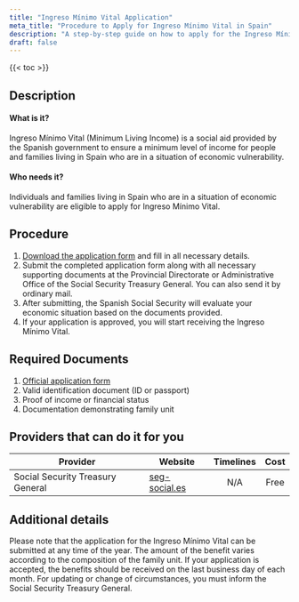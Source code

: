 ```yaml
---
title: "Ingreso Mínimo Vital Application"
meta_title: "Procedure to Apply for Ingreso Mínimo Vital in Spain"
description: "A step-by-step guide on how to apply for the Ingreso Mínimo Vital in Spain."
draft: false
---
```


{{< toc >}}

## Description

#### What is it?

Ingreso Mínimo Vital (Minimum Living Income) is a social aid provided by the Spanish government to ensure a minimum level of income for people and families living in Spain who are in a situation of economic vulnerability.

#### Who needs it?

Individuals and families living in Spain who are in a situation of economic vulnerability are eligible to apply for Ingreso Mínimo Vital.

## Procedure

1. [Download the application form](https://www.seg-social.es/wps/portal/wss/internet/Trabajadores/PrestacionesPensionesTrabajadores/10957/53007) and fill in all necessary details.
2. Submit the completed application form along with all necessary supporting documents at the Provincial Directorate or Administrative Office of the Social Security Treasury General. You can also send it by ordinary mail.
3. After submitting, the Spanish Social Security will evaluate your economic situation based on the documents provided.
4. If your application is approved, you will start receiving the Ingreso Mínimo Vital.

## Required Documents

1. [Official application form](https://www.seg-social.es/wps/portal/wss/internet/Trabajadores/PrestacionesPensionesTrabajadores/10957/53007)
2. Valid identification document (ID or passport)
3. Proof of income or financial status
4. Documentation demonstrating family unit

## Providers that can do it for you

| Provider                         | Website                                     | Timelines | Cost |
| -------------------------------- | ------------------------------------------- | :-------: | :--: |
| Social Security Treasury General | [seg-social.es](https://www.seg-social.es/) |    N/A    | Free |

## Additional details

Please note that the application for the Ingreso Mínimo Vital can be submitted at any time of the year. The amount of the benefit varies according to the composition of the family unit. If your application is accepted, the benefits should be received on the last business day of each month. For updating or change of circumstances, you must inform the Social Security Treasury General.
